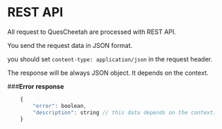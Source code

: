 # REST API

All request to QuesCheetah are processed with REST API.

You send the request data in JSON format.

you should set ```content-type: application/json``` in the request header.

The response will be always JSON object. It depends on the context.


###**Error response**

```javascript
    {
	    "error": boolean,
	    "description": string // this data depends on the context.
    }
```